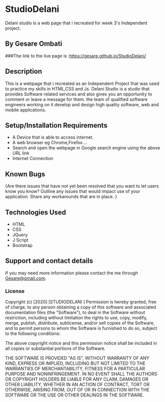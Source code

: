 # StudioDelani
Delani studio is a web page that i recreated for week 3's Independent project.
## By **Gesare Ombati**
###The link to the live page is :https://gesare.github.io/StudioDelani/
## Description
This is a webpage that i recreated as an Independent Project that was used to practice my skills in HTML,CSS and Js.
Delani Studio is a studio that provides Software related services and also gives you an opportunity to comment or leave a message for them. the  team of qualified software engineers working on it develop and design high quality software, web and mobile applications. 
## Setup/Installation Requirements
* A Device that is able to access internet.
* A web browser eg Chrome,Firefox....
* Search and open the webpage in Google search engine using the above URL link
* Internet Connection 
## Known Bugs
{Are there issues that have not yet been resolved that you want to let users know you know? Outline any issues that would impact use of your application. Share any workarounds that are in place. }
## Technologies Used
* HTML
* CSS
* JQuery
* J Script
* Bootstrap
## Support and contact details
If you may need more information please contact the me through Gesare@gmail.com.
### License
Copyright (c) [2020] [STUDIODELANI ] Permission is hereby granted, free of charge, to any person obtaining a copy of this software and associated documentation files (the "Software"), to deal in the Software without restriction, including without limitation the rights to use, copy, modify, merge, publish, distribute, sublicense, and/or sell copies of the Software, and to permit persons to whom the Software is furnished to do so, subject to the following conditions:

The above copyright notice and this permission notice shall be included in all copies or substantial portions of the Software.

THE SOFTWARE IS PROVIDED "AS IS", WITHOUT WARRANTY OF ANY KIND, EXPRESS OR IMPLIED, INCLUDING BUT NOT LIMITED TO THE WARRANTIES OF MERCHANTABILITY, FITNESS FOR A PARTICULAR PURPOSE AND NONINFRINGEMENT. IN NO EVENT SHALL THE AUTHORS OR COPYRIGHT HOLDERS BE LIABLE FOR ANY CLAIM, DAMAGES OR OTHER LIABILITY, WHETHER IN AN ACTION OF CONTRACT, TORT OR OTHERWISE, ARISING FROM, OUT OF OR IN CONNECTION WITH THE SOFTWARE OR THE USE OR OTHER DEALINGS IN THE SOFTWARE.

